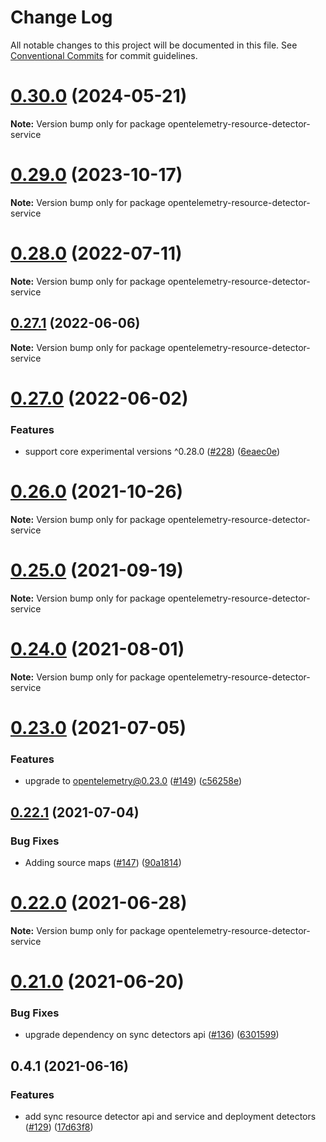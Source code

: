 # Change Log

All notable changes to this project will be documented in this file.
See [Conventional Commits](https://conventionalcommits.org) for commit guidelines.

# [0.30.0](https://github.com/aspecto-io/opentelemetry-ext-js/compare/opentelemetry-resource-detector-service@0.29.0...opentelemetry-resource-detector-service@0.30.0) (2024-05-21)

**Note:** Version bump only for package opentelemetry-resource-detector-service





# [0.29.0](https://github.com/aspecto-io/opentelemetry-ext-js/compare/opentelemetry-resource-detector-service@0.28.0...opentelemetry-resource-detector-service@0.29.0) (2023-10-17)

**Note:** Version bump only for package opentelemetry-resource-detector-service





# [0.28.0](https://github.com/aspecto-io/opentelemetry-ext-js/compare/opentelemetry-resource-detector-service@0.27.1...opentelemetry-resource-detector-service@0.28.0) (2022-07-11)

**Note:** Version bump only for package opentelemetry-resource-detector-service





## [0.27.1](https://github.com/aspecto-io/opentelemetry-ext-js/compare/opentelemetry-resource-detector-service@0.27.0...opentelemetry-resource-detector-service@0.27.1) (2022-06-06)

**Note:** Version bump only for package opentelemetry-resource-detector-service





# [0.27.0](https://github.com/aspecto-io/opentelemetry-ext-js/compare/opentelemetry-resource-detector-service@0.26.0...opentelemetry-resource-detector-service@0.27.0) (2022-06-02)


### Features

* support core experimental versions ^0.28.0 ([#228](https://github.com/aspecto-io/opentelemetry-ext-js/issues/228)) ([6eaec0e](https://github.com/aspecto-io/opentelemetry-ext-js/commit/6eaec0e6509edf066c6feb63504d4e9dd309c5ae))





# [0.26.0](https://github.com/aspecto-io/opentelemetry-ext-js/compare/opentelemetry-resource-detector-service@0.25.0...opentelemetry-resource-detector-service@0.26.0) (2021-10-26)

**Note:** Version bump only for package opentelemetry-resource-detector-service





# [0.25.0](https://github.com/aspecto-io/opentelemetry-ext-js/compare/opentelemetry-resource-detector-service@0.24.0...opentelemetry-resource-detector-service@0.25.0) (2021-09-19)

**Note:** Version bump only for package opentelemetry-resource-detector-service





# [0.24.0](https://github.com/aspecto-io/opentelemetry-ext-js/compare/opentelemetry-resource-detector-service@0.23.0...opentelemetry-resource-detector-service@0.24.0) (2021-08-01)

**Note:** Version bump only for package opentelemetry-resource-detector-service





# [0.23.0](https://github.com/aspecto-io/opentelemetry-ext-js/compare/opentelemetry-resource-detector-service@0.22.1...opentelemetry-resource-detector-service@0.23.0) (2021-07-05)


### Features

* upgrade to opentelemetry@0.23.0 ([#149](https://github.com/aspecto-io/opentelemetry-ext-js/issues/149)) ([c56258e](https://github.com/aspecto-io/opentelemetry-ext-js/commit/c56258eba8885fa7ac9a2d26e4860c30f33fe513))





## [0.22.1](https://github.com/aspecto-io/opentelemetry-ext-js/compare/opentelemetry-resource-detector-service@0.22.0...opentelemetry-resource-detector-service@0.22.1) (2021-07-04)


### Bug Fixes

* Adding source maps ([#147](https://github.com/aspecto-io/opentelemetry-ext-js/issues/147)) ([90a1814](https://github.com/aspecto-io/opentelemetry-ext-js/commit/90a1814f30b1fbc78a10e6f9e2f7acd7d798e53a))





# [0.22.0](https://github.com/aspecto-io/opentelemetry-ext-js/compare/opentelemetry-resource-detector-service@0.21.0...opentelemetry-resource-detector-service@0.22.0) (2021-06-28)

**Note:** Version bump only for package opentelemetry-resource-detector-service





# [0.21.0](https://github.com/aspecto-io/opentelemetry-ext-js/compare/opentelemetry-resource-detector-service@0.4.1...opentelemetry-resource-detector-service@0.21.0) (2021-06-20)


### Bug Fixes

* upgrade dependency on sync detectors api ([#136](https://github.com/aspecto-io/opentelemetry-ext-js/issues/136)) ([6301599](https://github.com/aspecto-io/opentelemetry-ext-js/commit/6301599b3a3bc4cd22f68f31b4851468bee48579))





## 0.4.1 (2021-06-16)


### Features

* add sync resource detector api and service and deployment detectors ([#129](https://github.com/aspecto-io/opentelemetry-ext-js/issues/129)) ([17d63f8](https://github.com/aspecto-io/opentelemetry-ext-js/commit/17d63f87e8103fecd9f6f906eed9931e2f5a4aaa))
